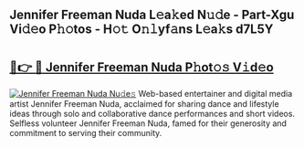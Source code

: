 ## Jennifer Freeman Nuda L𝚎a𝚔ed N𝚞𝚍e - Part-Xgu Vi𝚍𝚎o P𝚑𝚘tos - H𝚘𝚝 O𝚗𝚕yf𝚊ns L𝚎a𝚔s d7L5Y

# <h2><a href="http://kf3z1tz.oniu.top/?m=Jennifer+Freeman+Nuda">🔗👉 🔴 Jennifer Freeman Nuda P𝚑ot𝚘𝚜 V𝚒d𝚎o</a></h2>

[![Jennifer Freeman Nuda Nu𝚍e𝚜](https://i.imgur.com/0qMVB7G.gif)](http://kf3z1tz.oniu.top/?m=Jennifer+Freeman+Nuda)
Web-based entertainer and digital media artist Jennifer Freeman Nuda, acclaimed for sharing dance and lifestyle ideas through solo and collaborative dance performances and short videos. Selfless volunteer Jennifer Freeman Nuda, famed for their generosity and commitment to serving their community.  

